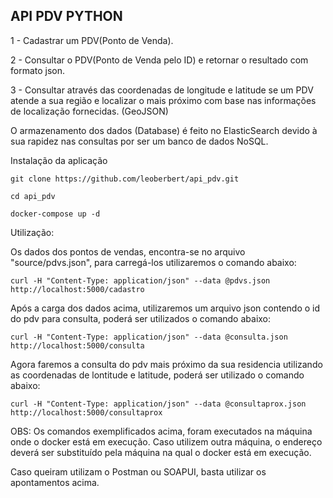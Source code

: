 ## API PDV PYTHON

1 - Cadastrar um PDV(Ponto de Venda).

2 - Consultar o PDV(Ponto de Venda pelo ID) e retornar o resultado com formato json.

3 - Consultar através das coordenadas de longitude e latitude se um PDV atende a sua região e localizar o mais próximo com base nas informações de localização fornecidas. (GeoJSON)

O armazenamento dos dados (Database) é feito no ElasticSearch devido à sua rapidez nas consultas por ser um banco de dados NoSQL.

Instalação da aplicação
```
git clone https://github.com/leoberbert/api_pdv.git

cd api_pdv

docker-compose up -d
```
Utilização:

Os dados dos pontos de vendas, encontra-se no arquivo "source/pdvs.json", para carregá-los utilizaremos o comando abaixo:
```
curl -H "Content-Type: application/json" --data @pdvs.json http://localhost:5000/cadastro
```
Após a carga dos dados acima, utilizaremos um arquivo json contendo o id do pdv para consulta, poderá ser utilizados o comando abaixo:
```
curl -H "Content-Type: application/json" --data @consulta.json http://localhost:5000/consulta
```
Agora faremos a consulta do pdv mais próximo da sua residencia utilizando as coordenadas de lontitude e latitude, poderá ser utilizado o comando abaixo:
```
curl -H "Content-Type: application/json" --data @consultaprox.json http://localhost:5000/consultaprox
```
OBS: Os comandos exemplificados acima, foram executados na máquina onde o docker está em execução. Caso utilizem outra máquina, o endereço deverá ser substituído pela máquina na qual o docker está em execução.

Caso queiram utilizam o Postman ou SOAPUI, basta utilizar os apontamentos acima.

